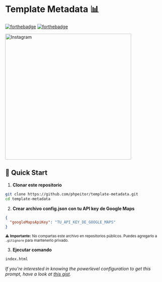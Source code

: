 # Template Metadata 📊

[![forthebadge](http://forthebadge.com/images/badges/made-with-css.svg)](https://www.linkedin.com/in/drphp/)
[![forthebadge](http://forthebadge.com/images/badges/built-with-love.svg)](https://www.linkedin.com/in/drphp/)

<a href="https://www.instagram.com/amvsoft.tech/">
  <img src="https://cdn.dribbble.com/userupload/12357685/file/original-bf63d9ed4a6b8de85127b740049824d3.png" alt="Instagram" width="400">
</a>

## 🚀 Quick Start

1. **Clonar este repositorio**
```bash
git clone https://github.com/phpeitor/template-metadata.git
cd template-metadata
```
2. **Crear archivo config.json con tu API key de Google Maps**
```json
{
  "googleMapsApiKey": "TU_API_KEY_DE_GOOGLE_MAPS"
}
```
<sub>⚠️ <strong>Importante:</strong> No compartas este archivo en repositorios públicos. Puedes agregarlo a <code>.gitignore</code> para mantenerlo privado.</sub>

3. **Ejecutar comando**
```bash
index.html
```

*If you're interested in knowing the powerlevel configuration to get this prompt, have a look at [this gist](https://github.com/phpeitor/).*
